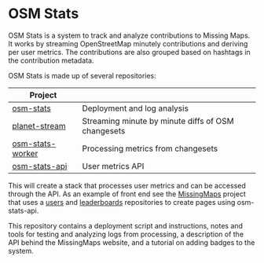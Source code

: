 # OSM Stats

OSM Stats is a system to track and analyze contributions to Missing Maps. It works by streaming OpenStreetMap minutely contributions and deriving per user metrics. The contributions are also grouped based on hashtags in the contribution metadata.

OSM Stats is made up of several repositories:

| Project  |  |
|---------|-----------|
| [osm-stats](https://github.com/AmericanRedCross/osm-stats) | Deployment and log analysis |
| [planet-stream](https://github.com/developmentseed/planet-stream) | Streaming minute by minute diffs of OSM changesets |
| [osm-stats-worker](https://github.com/AmericanRedCross/osm-stats-workers) | Processing metrics from changesets |
| [osm-stats-api](https://github.com/AmericanRedCross/osm-stats-api) | User metrics API |

This will create a stack that processes user metrics and can be accessed through the API. As an example of front end see the [MissingMaps](http://www.missingmaps.org/) project that uses a [users](https://github.com/MissingMaps/users) and [leaderboards](https://github.com/MissingMaps/leaderboards) repositories to create pages using osm-stats-api.

This repository contains a deployment script and instructions, notes and tools for testing and analyzing logs from processing, a description of the API behind the MissingMaps website, and a tutorial on adding badges to the system.
